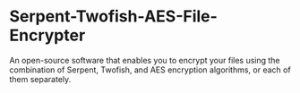 # Serpent-Twofish-AES-File-Encrypter
An open-source software that enables you to encrypt your files using the combination of Serpent, Twofish, and AES encryption algorithms, or each of them separately.
